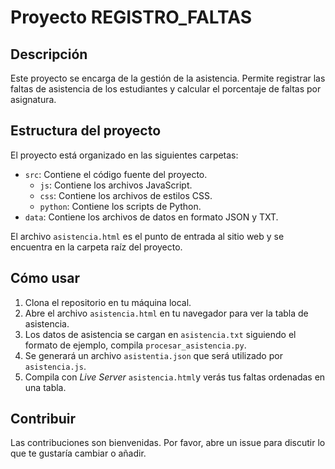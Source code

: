 # Proyecto REGISTRO_FALTAS

## Descripción

Este proyecto se encarga de la gestión de la asistencia. Permite registrar las faltas de asistencia de los estudiantes y calcular el porcentaje de faltas por asignatura.

## Estructura del proyecto

El proyecto está organizado en las siguientes carpetas:

- `src`: Contiene el código fuente del proyecto.
  - `js`: Contiene los archivos JavaScript.
  - `css`: Contiene los archivos de estilos CSS.
  - `python`: Contiene los scripts de Python.
- `data`: Contiene los archivos de datos en formato JSON y TXT.

El archivo `asistencia.html` es el punto de entrada al sitio web y se encuentra en la carpeta raíz del proyecto.

## Cómo usar

1. Clona el repositorio en tu máquina local.
2. Abre el archivo `asistencia.html` en tu navegador para ver la tabla de asistencia.
3. Los datos de asistencia se cargan en `asistencia.txt` siguiendo el formato de ejemplo, compila `procesar_asistencia.py`.
4. Se generará un archivo `asistentia.json` que será utilizado por `asistencia.js`.
5. Compila con *Live Server* `asistencia.html`y verás tus faltas ordenadas en una tabla.

## Contribuir

Las contribuciones son bienvenidas. Por favor, abre un issue para discutir lo que te gustaría cambiar o añadir.